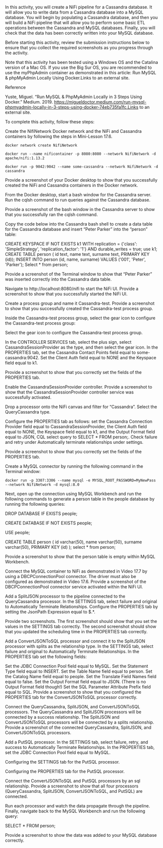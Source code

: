 In this activity, you will create a NiFi pipeline for a Cassandra database. It will allow you to write data from a Cassandra database into a MySQL database. You will begin by populating a Cassandra database, and then you will build a NiFi pipeline that will allow you to perform some basic ETL operations between the Cassandra and MySQL databases. Finally, you will check that the data has been correctly written into your MySQL database.

Before starting this activity, review the submission instructions below to ensure that you collect the required screenshots as you progress through the activity.

Note that this activity has been tested using a Windows OS and the Catalina version of a Mac OS. If you use the Big Sur OS, you are recommended to use the myPhpAdmin container as demonstrated in this article: Run MySQL & phpMyAdmin Locally Using Docker.Links to an external site.

Reference

Yuste, Miguel. “Run MySQL & PhpMyAdmin Locally in 3 Steps Using Docker.” Medium. 2019. https://migueldoctor.medium.com/run-mysql-phpmyadmin-locally-in-3-steps-using-docker-74eb735fa1fc.Links to an external site.

To complete this activity, follow these steps:

Create the NifiNetwork Docker network and the NiFi and Cassandra containers by following the steps in Mini-Lesson 17.6.

`docker network create NifiNetwork`

`docker run --name nificontainer -p 8080:8080 --network NifiNetwork -d apache/nifi:1.13.2`

`docker run -p 9042:9042 --name some-cassandra --network NifiNetwork -d cassandra`

Provide a screenshot of your Docker desktop to show that you successfully created the NiFi and Cassandra containers in the Docker network.

From the Docker desktop, start a bash window for the Cassandra server. Run the cqlsh command to run queries against the Cassandra database.

Provide a screenshot of the bash window in the Cassandra server to show that you successfully ran the cqlsh command.

Copy the code below into the Cassandra bash shell to create a data table for the Cassandra database and insert “Peter Parker” into the “person” table:

CREATE KEYSPACE IF NOT EXISTS k1 WITH replication = {'class': 'SimpleStrategy', 'replication_factor': '1'}  AND durable_writes = true;
use k1;
    CREATE TABLE person (
              id text,
    name text,
    surname text,
    PRIMARY KEY (id));
INSERT INTO person (id, name, surname) VALUES ('001', 'Peter', 'Parker');
Select * from person;

Provide a screenshot of the Terminal window to show that “Peter Parker” was inserted correctly into the Cassandra data table.

Navigate to http://localhost:8080/nifi to start the NiFi UI. Provide a screenshot to show that you successfully started the NiFi UI.

Create a process group and name it Cassandra-test. Provide a screenshot to show that you successfully created the Cassandra-test process group.

Inside the Cassandra-test process group, select the gear icon to configure the Cassandra-test process group:

Select the gear icon to configure the Cassandra-test process group.

In the CONTROLLER SERVICES tab, select the plus sign, select CassandraSessionProvider as the type, and then select the gear icon. In the PROPERTIES tab, set the Cassandra Contact Points field equal to some-cassandra:9042. Set the Client Auth field equal to NONE and the Keyspace field equal to k1.

Provide a screenshot to show that you correctly set the fields of the PROPERTIES tab.

Enable the CassandraSessionProvider controller. Provide a screenshot to show that the CassandraSessionProvider controller service was successfully activated.

Drop a processor onto the NiFi canvas and filter for “Cassandra”. Select the QueryCassandra type.

Configure the PROPERTIES tab as follows: set the Cassandra Connection Provider field equal to CassandraSessionProvider, the Client Auth field equal to NONE, the Keyspace field equal to k1, and the Output Format field equal to JSON, CQL select query to SELECT * FROM person;. Check failure and retry under Automatically terminate relationships under settings. 

Provide a screenshot to show that you correctly set the fields of the PROPERTIES tab.

Create a MySQL connector by running the following command in the Terminal window:

`​​docker run -p 3307:3306 --name mysql -e MYSQL_ROOT_PASSWORD=MyNewPass --network NifiNetwork -d mysql:8.0`

Next, open up the connection using MySQL Workbench and run the following commands to generate a person table in the people database by running the following queries:

DROP DATABASE IF EXISTS people;

CREATE DATABASE IF NOT EXISTS people;

USE  people;

CREATE TABLE person
(
    id varchar(50),
    name varchar(50),
    surname varchar(50),
    PRIMARY KEY (id)
    );
select * from person;

Provide a screenshot to show that the person table is empty within MySQL Workbench.

Connect the MySQL container to NiFi as demonstrated in Video 17.7 by using a DBCPConnectionPool connector. The driver must also be configured as demonstrated in Video 17.6. Provide a screenshot of the DBCPConnectionPool connector service activated within the NiFi UI.

Add a SplitJSON processor to the pipeline connected to the QueryCassandra processor. In the SETTINGS tab, select failure and original to Automatically Terminate Relationships. Configure the PROPERTIES tab by setting the JsonPath Expression equal to $.*.

Provide two screenshots. The first screenshot should show that you set the values in the SETTINGS tab correctly. The second screenshot should show that you updated the scheduling time in the PROPERTIES tab correctly.

Add a ConvertJSONToSQL processor and connect it to the SplitJSON processor with splits as the relationship type. In the SETTINGS tab, select failure and original to Automatically Terminate Relationships. In the PROPERTIES tab set the following fields:

Set the JDBC Connection Pool field equal to MySQL.
Set the Statement Type field equal to INSERT.
Set the Table Name field equal to person.
Set the Catalog Name field equal to people.
Set the Translate Field Names field equal to false.
Set the Output Format field equal to JSON. (There is no Output Format field though!)
Set the SQL Parameter Attribute Prefix field equal to SQL.
Provide a screenshot to show that you configured the PROPERTIES tab for the ConvertJSONToSQL processor correctly.

Connect the QueryCassandra, SplitJSON, and ConvertJSONToSQL processors. The QueryCassandra and SplitJSON processors will be connected by a success relationship. The SplitJSON and ConvertJSONToSQL processors will be connected by a splits relationship. Provide a screenshot of the connected QueryCassandra, SplitJSON, and ConvertJSONToSQL processors.

Add a PutSQL processor. In the SETTINGS tab, select failure, retry, and success to Automatically Terminate Relationships. In the PROPERTIES tab, set the JDBC Connection Pool field equal to MySQL.

Configuring the SETTINGS tab for the PutSQL processor.

Configuring the PROPERTIES tab for the PutSQL processor.

Connect the ConvertJSONToSQL and PutSQL processors by an sql relationship. Provide a screenshot to show that all four processors (QueryCassandra, SplitJSON, ConvertJSONToSQL, and PutSQL) are connected.

Run each processor and watch the data propagate through the pipeline. Finally, navigate back to the MySQL Workbench and run the following query:

SELECT * FROM person;

Provide a screenshot to show the data was added to your MySQL database correctly.